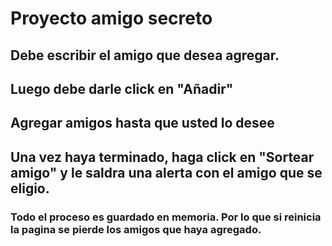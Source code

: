 # Proyecto amigo secreto

## Debe escribir el amigo que desea agregar.
## Luego debe darle click en "Añadir"
## Agregar amigos hasta que usted lo desee
## Una vez haya terminado, haga click en "Sortear amigo" y le saldra una alerta con el amigo que se eligio. 


### Todo el proceso es guardado en memoria. Por lo que si reinicia la pagina se pierde los amigos que haya agregado.
